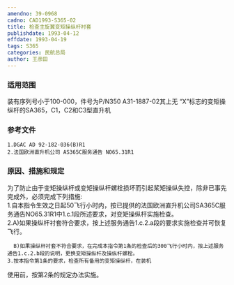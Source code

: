 ```yaml
---
amendno: 39-0968  
cadno: CAD1993-S365-02  
title: 检查主旋翼变矩操纵杆衬套  
publishdate: 1993-04-12  
effdate: 1993-04-19  
tags: S365  
categories: 民航总局  
author: 王彦田  
---
```

  
### 适用范围  
装有序列号小于100-000，件号为P/N350 A31-1887-02其上无 “X”标志的变矩操纵杆的SA365，C1，C2和C3型直升机  
  
<!--more-->  
### 参考文件  
    1.DGAC AD 92-182-036(B)R1  
    2.法国欧洲直升机公司 AS365C服务通告 NO65.31R1  
  
### 原因、措施和规定  
为了防止由于变矩操纵杆或变矩操纵杆螺栓损坏而引起桨矩操纵失控，除非已事先完成外，必须完成下列措施:  
    1.自本指令生效之日起50飞行小时内，按已提供的法国欧洲直升机公司SA365C服务通告NO65.31R1中1.c.1段所述要求，对变矩操纵杆实施检查。  
    2.A)如果操纵杆衬套符合要求，按上述服务通告1.c.2.a段的要求实施检查并可恢复飞行。  
  
      B)如果操纵杆衬套不符合要求，在完成本指令第1条的检查后的300飞行小时内，按上述服务通告1.c.2.b段的说明，更换变矩操纵杆及操纵杆螺栓。  
    3.按本指令第1条的要求，检查所有备用的变矩操纵杆，在装机  
  
使用前，按第2条的规定办法实施。  
